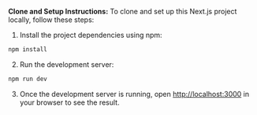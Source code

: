 **Clone and Setup Instructions:**
To clone and set up this Next.js project locally, follow these steps:

1. Install the project dependencies using npm:

```bash
npm install
```

2. Run the development server:

```bash
npm run dev
```

3. Once the development server is running, open [http://localhost:3000](http://localhost:3000) in your browser to see the result.

